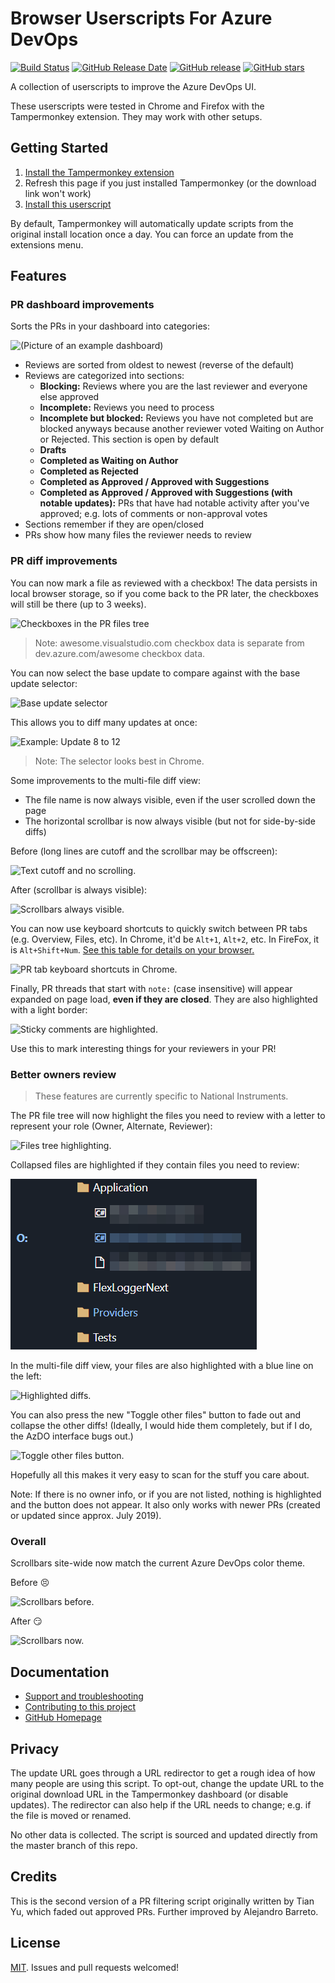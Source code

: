# Browser Userscripts For Azure DevOps

[![Build Status](https://dev.azure.com/alejandro5042/Public/_apis/build/status/alejandro5042.azdo-userscripts?branchName=master)](https://dev.azure.com/alejandro5042/Public/_build/latest?definitionId=3&branchName=master) [![GitHub Release Date](https://img.shields.io/github/release-date/alejandro5042/azdo-userscripts.svg)](https://github.com/alejandro5042/azdo-userscripts/releases) [![GitHub release](https://img.shields.io/github/release/alejandro5042/azdo-userscripts.svg)](https://github.com/alejandro5042/azdo-userscripts/releases) [![GitHub stars](https://img.shields.io/github/stars/alejandro5042/azdo-userscripts.svg?style=social)](https://github.com/alejandro5042/azdo-userscripts)

A collection of userscripts to improve the Azure DevOps UI.

These userscripts were tested in Chrome and Firefox with the Tampermonkey extension. They may work with other setups.

## Getting Started

1. [Install the Tampermonkey extension](https://tampermonkey.net/)
2. Refresh this page if you just installed Tampermonkey (or the download link won't work)
3. [Install this userscript](https://github.com/alejandro5042/azdo-userscripts/raw/master/src/azdo-pr-dashboard.user.js)

By default, Tampermonkey will automatically update scripts from the original install location once a day. You can force an update from the extensions menu.

## Features

### PR dashboard improvements

Sorts the PRs in your dashboard into categories:

![(Picture of an example dashboard)](static/azdo-pr-dashboard-example.png)

- Reviews are sorted from oldest to newest (reverse of the default)
- Reviews are categorized into sections:
  - **Blocking:** Reviews where you are the last reviewer and everyone else approved
  - **Incomplete:** Reviews you need to process
  - **Incomplete but blocked:** Reviews you have not completed but are blocked anyways because another reviewer voted Waiting on Author or Rejected. This section is open by default
  - **Drafts**
  - **Completed as Waiting on Author**
  - **Completed as Rejected**
  - **Completed as Approved / Approved with Suggestions**
  - **Completed as Approved / Approved with Suggestions (with notable updates):** PRs that have had notable activity after you've approved; e.g. lots of comments or non-approval votes
- Sections remember if they are open/closed
- PRs show how many files the reviewer needs to review

### PR diff improvements

You can now mark a file as reviewed with a checkbox! The data persists in local browser storage, so if you come back to the PR later, the checkboxes will still be there (up to 3 weeks).

![Checkboxes in the PR files tree](static/file-checkboxes.png)

> Note: awesome.visualstudio.com checkbox data is separate from dev.azure.com/awesome checkbox data.

You can now select the base update to compare against with the base update selector:

![Base update selector](static/base-update-selector.png)

This allows you to diff many updates at once:

![Example: Update 8 to 12](static/diff-many-updates.png)

> Note: The selector looks best in Chrome.

Some improvements to the multi-file diff view:

- The file name is now always visible, even if the user scrolled down the page
- The horizontal scrollbar is now always visible (but not for side-by-side diffs)

Before (long lines are cutoff and the scrollbar may be offscreen):

![Text cutoff and no scrolling.](static/before-pr-diff-scroll-improvements.png)

After (scrollbar is always visible):

![Scrollbars always visible.](static/after-pr-diff-scroll-improvements.png)

You can now use keyboard shortcuts to quickly switch between PR tabs (e.g. Overview, Files, etc). In Chrome, it'd be `Alt+1`, `Alt+2`, etc. In FireFox, it is `Alt+Shift+Num`. [See this table for details on your browser.](https://developer.mozilla.org/en-US/docs/Web/HTML/Global_attributes/accesskey)

![PR tab keyboard shortcuts in Chrome.](static/pr-tab-accesskeys.png)

Finally, PR threads that start with `note:` (case insensitive) will appear expanded on page load, **even if they are closed**. They are also highlighted with a light border:

![Sticky comments are highlighted.](static/sticky-comment-highlighting.png)

Use this to mark interesting things for your reviewers in your PR!

### Better owners review

> These features are currently specific to National Instruments.

The PR file tree will now highlight the files you need to review with a letter to represent your role (Owner, Alternate, Reviewer):

![Files tree highlighting.](static/owners-file-tree.png)

Collapsed files are highlighted if they contain files you need to review:

![Highlighted folder.](static/owners-collapsed-folders.png)

In the multi-file diff view, your files are also highlighted with a blue line on the left:

![Highlighted diffs.](static/owners-diff-highlight.png)

You can also press the new "Toggle other files" button to fade out and collapse the other diffs! (Ideally, I would hide them completely, but if I do, the AzDO interface bugs out.)

![Toggle other files button.](static/owners-toggle-other-files.png)

Hopefully all this makes it very easy to scan for the stuff you care about.

Note: If there is no owner info, or if you are not listed, nothing is highlighted and the button does not appear. It also only works with newer PRs (created or updated since approx. July 2019).

### Overall

Scrollbars site-wide now match the current Azure DevOps color theme.

Before :persevere:

![Scrollbars before.](static/scrollbars-before.png)

After :smirk:

![Scrollbars now.](static/scrollbars-after.png)

## Documentation

- [Support and troubleshooting](SUPPORT.md)
- [Contributing to this project](CONTRIBUTING.md)
- [GitHub Homepage](https://github.com/alejandro5042/azdo-userscripts)

## Privacy

The update URL goes through a URL redirector to get a rough idea of how many people are using this script. To opt-out, change the update URL to the original download URL in the Tampermonkey dashboard (or disable updates). The redirector can also help if the URL needs to change; e.g. if the file is moved or renamed.

No other data is collected. The script is sourced and updated directly from the master branch of this repo.

## Credits

This is the second version of a PR filtering script originally written by Tian Yu, which faded out approved PRs. Further improved by Alejandro Barreto.

## License

[MIT](LICENSE). Issues and pull requests welcomed!
